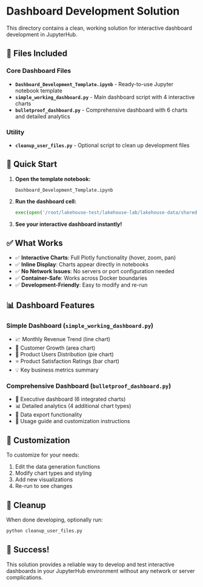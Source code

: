 # Dashboard Development Solution

This directory contains a clean, working solution for interactive dashboard development in JupyterHub.

## 📁 Files Included

### Core Dashboard Files
- **`Dashboard_Development_Template.ipynb`** - Ready-to-use Jupyter notebook template
- **`simple_working_dashboard.py`** - Main dashboard script with 4 interactive charts
- **`bulletproof_dashboard.py`** - Comprehensive dashboard with 6 charts and detailed analytics

### Utility
- **`cleanup_user_files.py`** - Optional script to clean up development files

## 🚀 Quick Start

1. **Open the template notebook:**
   ```
   Dashboard_Development_Template.ipynb
   ```

2. **Run the dashboard cell:**
   ```python
   exec(open('/root/lakehouse-test/lakehouse-lab/lakehouse-data/shared-notebooks/simple_working_dashboard.py').read())
   ```

3. **See your interactive dashboard instantly!**

## ✅ What Works

- ✅ **Interactive Charts**: Full Plotly functionality (hover, zoom, pan)
- ✅ **Inline Display**: Charts appear directly in notebooks
- ✅ **No Network Issues**: No servers or port configuration needed
- ✅ **Container-Safe**: Works across Docker boundaries
- ✅ **Development-Friendly**: Easy to modify and re-run

## 📊 Dashboard Features

### Simple Dashboard (`simple_working_dashboard.py`)
- 📈 Monthly Revenue Trend (line chart)
- 👥 Customer Growth (area chart)  
- 🥧 Product Users Distribution (pie chart)
- ⭐ Product Satisfaction Ratings (bar chart)
- 💡 Key business metrics summary

### Comprehensive Dashboard (`bulletproof_dashboard.py`)
- 🎯 Executive dashboard (6 integrated charts)
- 📊 Detailed analytics (4 additional chart types)
- 💾 Data export functionality
- 📖 Usage guide and customization instructions

## 🔧 Customization

To customize for your needs:
1. Edit the data generation functions
2. Modify chart types and styling
3. Add new visualizations
4. Re-run to see changes

## 🧹 Cleanup

When done developing, optionally run:
```python
python cleanup_user_files.py
```

## 🎯 Success!

This solution provides a reliable way to develop and test interactive dashboards in your JupyterHub environment without any network or server complications.